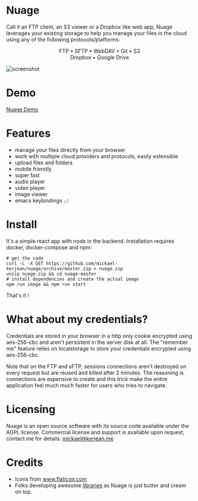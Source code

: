 # Nuage

Call it an FTP client, an S3 viewer or a Dropbox like web app, Nuage leverages your existing storage to help you manage your files in the cloud using any of the following protocols/platforms:

<p align="center">
  FTP • SFTP • WebDAV • Git • S3 <br>
  Dropbox • Google Drive
</p>

![screenshot](https://raw.githubusercontent.com/mickael-kerjean/nuage/master/.assets/img/photo.jpg)

# Demo
[Nuage Demo](https://nuage.kerjean.me)

# Features
- manage your files directly from your browser
- work with multiple cloud providers and protocols, easily extensible
- upload files and folders
- mobile friendly
- super fast
- audio player
- video player
- image viewer
- emacs keybindings `;)`

# Install
It's a simple react app with node in the backend. Installation requires docker, docker-compose and npm:
```
# get the code
curl -L -X GET https://github.com/mickael-kerjean/nuage/archive/master.zip > nuage.zip
unzip nuage.zip && cd nuage-master
# install dependencies and create the actual image
npm run image && npm run start
```
That's it !

# What about my credentials?
Credentials are stored in your browser in a http only cookie encrypted using aes-256-cbc and aren't persistent in the server disk at all.
The "remember me" feature relies on localstorage to store your credentials encrypted using aes-256-cbc.

Note that on the FTP and sFTP, sessions connections aren't destroyed on every request but are reused and killed after 2 minutes. The reasoning is connections are expensive to create and this trick make the entire application feel much much faster for users who tries to navigate.

# Licensing
Nuage is an open source software with its source code available under the AGPL license. Commercial license and support is available upon request, contact me for details: mickael@kerjean.me

# Credits
- Icons from www.flaticon.com
- Folks developing awesome [libraries](https://github.com/mickael-kerjean/nuage/blob/master/package.json) as Nuage is just butter and cream on top.
